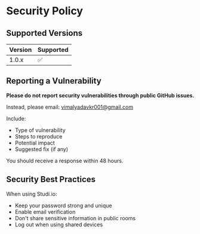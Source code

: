 # Security Policy

## Supported Versions

| Version | Supported          |
| ------- | ------------------ |
| 1.0.x   | :white_check_mark: |

## Reporting a Vulnerability

**Please do not report security vulnerabilities through public GitHub issues.**

Instead, please email: vimalyadavkr001@gmail.com

Include:
- Type of vulnerability
- Steps to reproduce
- Potential impact
- Suggested fix (if any)

You should receive a response within 48 hours.

## Security Best Practices

When using Studi.io:
- Keep your password strong and unique
- Enable email verification
- Don't share sensitive information in public rooms
- Log out when using shared devices
